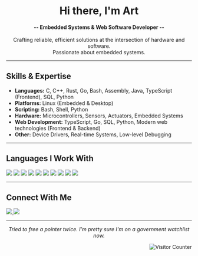 <!-- Profile README for Art-Jashari -->

<h1 align="center">Hi there, I'm Art</h1>

<p align="center">
  <b> -- Embedded Systems & Web Software Developer -- </b><br><br>
  Crafting reliable, efficient solutions at the intersection of hardware and software.<br>
  Passionate about embedded systems.
</p>

---

## Skills & Expertise

- **Languages:** C, C++, Rust, Go, Bash, Assembly, Java, TypeScript (Frontend), SQL, Python
- **Platforms:** Linux (Embedded & Desktop)
- **Scripting:** Bash, Shell, Python
- **Hardware:** Microcontrollers, Sensors, Actuators, Embedded Systems
- **Web Development:** TypeScript, Go, SQL, Python, Modern web technologies (Frontend & Backend)
- **Other:** Device Drivers, Real-time Systems, Low-level Debugging

---

## Languages I Work With

<p align="left">
  <img src="https://img.shields.io/badge/C-00599C?style=for-the-badge&logo=c&logoColor=white"/>
  <img src="https://img.shields.io/badge/C++-00599C?style=for-the-badge&logo=c%2B%2B&logoColor=white"/>
  <img src="https://img.shields.io/badge/Rust-000000?style=for-the-badge&logo=rust&logoColor=white"/>
  <img src="https://img.shields.io/badge/Go-00ADD8?style=for-the-badge&logo=go&logoColor=white"/>
  <img src="https://img.shields.io/badge/Bash-4EAA25?style=for-the-badge&logo=gnubash&logoColor=white"/>
  <img src="https://img.shields.io/badge/Assembly-6E4C13?style=for-the-badge"/>
  <img src="https://img.shields.io/badge/Java-007396?style=for-the-badge&logo=java&logoColor=white"/>
  <img src="https://img.shields.io/badge/TypeScript-3178C6?style=for-the-badge&logo=typescript&logoColor=white"/>
  <img src="https://img.shields.io/badge/SQL-CC2927?style=for-the-badge&logo=sqlite&logoColor=white"/>
  <img src="https://img.shields.io/badge/Python-3776AB?style=for-the-badge&logo=python&logoColor=white"/>
</p>

---

## Connect With Me

<p align="left">
  <a href="https://www.linkedin.com/in/art-jashari-96354625a/" target="_blank">
    <img src="https://img.shields.io/badge/LinkedIn-0A66C2?style=for-the-badge&logo=linkedin&logoColor=white"/>
  </a>
  <a href="https://www.darn.dev/" target="_blank">
    <img src="https://img.shields.io/badge/darn.dev-222222?style=for-the-badge&logo=Google-Chrome&logoColor=white"/>
  </a>
</p>

---

<!--
### 🚀 Favorite Projects
*Coming soon!*

You can add selected projects here once you're ready.


--- -->

<p align="center"> 
  <i>Tried to free a pointer twice. I’m pretty sure I'm on a government watchlist now.</i> 
</p>
<p align="center">
  <img align="right" src="https://komarev.com/ghpvc/?username=Art-Jashari&style=flat-square&color=blue" alt="Visitor Counter"/>
</p>
